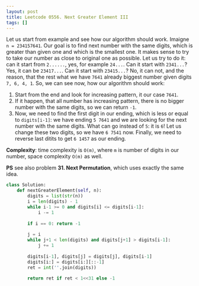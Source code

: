 ```yaml
---
layout: post
title: Leetcode 0556. Next Greater Element III
tags: []
---
```


Let us start from example and see how our algorithm should work.
Imaigne `n = 234157641`. Our goal is to find next number with the same digits, which is greater than given one and which is the smallest one. It makes sense to try to take our number as close to original one as possible. Let us try to do it: can it start from `2......`, yes, for example `24...`. Can it start with `2341...`? Yes, it can be `23417...`. Can it start with `23415...`? No, it can not, and the reason, that the rest what we have `7641` already biggest number given digits `7, 6, 4, 1`. 
So, we can see now, how our algorithm should work:
1. Start from the end and look for increasing pattern, it our case `7641`.
2. If it happen, that all number has increasing pattern, there is no bigger number with the same digits, so we can return `-1`.
3. Now, we need to find the first digit in our ending, which is less or equal to `digits[i-1]`: we have ending `5 7641` and we are looking for the next number with the same digits. What can go instead of `5`: it is `6`! Let us change these two digits, so we have `6 7541` now. Finally, we need to reverse last ditits to get `6 1457` as our ending.

**Complexity**: time complexity is `O(m)`, where `m` is number of digits in our number, space complexity `O(m)` as well.

**PS** see also problem **31. Next Permutation**, which uses exactly the same idea.

```python
class Solution:
    def nextGreaterElement(self, n):
        digits = list(str(n))
        i = len(digits) - 1
        while i-1 >= 0 and digits[i] <= digits[i-1]:
            i -= 1
            
        if i == 0: return -1
        
        j = i
        while j+1 < len(digits) and digits[j+1] > digits[i-1]:
            j += 1
        
        digits[i-1], digits[j] = digits[j], digits[i-1]
        digits[i:] = digits[i:][::-1]
        ret = int(''.join(digits))
        
        return ret if ret < 1<<31 else -1
```
